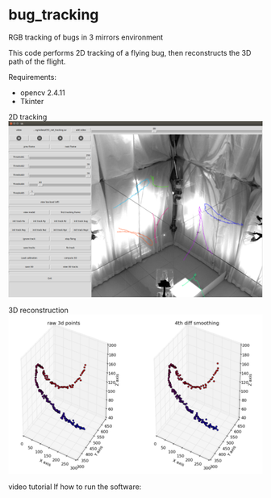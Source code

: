 # bug_tracking
RGB tracking of bugs in 3 mirrors environment

This code performs 2D tracking of a flying bug, then reconstructs the 3D path of the flight.

Requirements:
- opencv 2.4.11
- Tkinter

2D tracking
![marker](https://raw.githubusercontent.com/OMARI1988/bug_tracking/master/images/bug_tracking.png)

3D reconstruction
![marker](https://raw.githubusercontent.com/OMARI1988/bug_tracking/master/images/3d_tracks.png)

video tutorial lf how to run the software:

